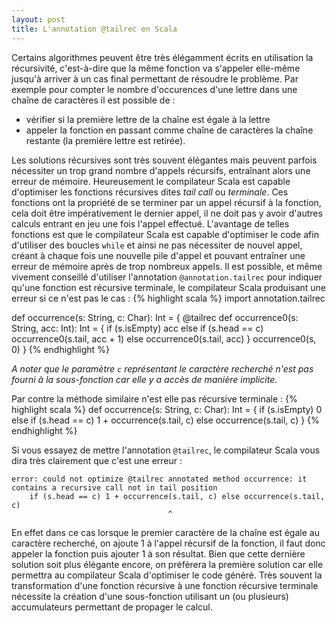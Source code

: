 ```yaml
---
layout: post
title: L'annotation @tailrec en Scala
---
```


Certains algorithmes peuvent être très élégamment écrits en utilisation la récursivité, c'est-à-dire que la même fonction va s'appeler elle-même jusqu'à arriver à un cas final permettant de résoudre le problème.
Par exemple pour compter le nombre d'occurences d'une lettre dans une chaîne de caractères il est possible de :

- vérifier si la première lettre de la chaîne est égale à la lettre
- appeler la fonction en passant comme chaîne de caractères la chaîne restante (la première lettre est retirée).

Les solutions récursives sont très souvent élégantes mais peuvent parfois nécessiter un trop grand nombre d'appels récursifs, entraînant alors une erreur de mémoire. Heureusement le compilateur Scala est capable d'optimiser les fonctions récursives dites *tail call* ou *terminale*. Ces fonctions ont la propriété de se terminer par un appel récursif à la fonction, cela doit être impérativement le dernier appel, il ne doit pas y avoir d'autres calculs entrant en jeu une fois l'appel effectué. L'avantage de telles fonctions est que le compilateur Scala est capable d'optimiser le code afin d'utiliser des boucles `while` et ainsi ne pas nécessiter de nouvel appel, créant à chaque fois une nouvelle pile d'appel et pouvant entraîner une erreur de mémoire après de trop nombreux appels. Il est possible, et même vivement conseillé d'utiliser l'annotation `@annotation.tailrec` pour indiquer qu'une fonction est récursive terminale, le compilateur Scala produisant une erreur si ce n'est pas le cas :
{% highlight scala %}
import annotation.tailrec

def occurrence(s: String, c: Char): Int = {
	@tailrec
	def occurrence0(s: String, acc: Int): Int = {
		if (s.isEmpty) acc else
		if (s.head == c) occurrence0(s.tail, acc + 1) else occurrence0(s.tail, acc)
	}
	occurrence0(s, 0)
}
{% endhighlight %}

*A noter que le paramètre `c` représentant le caractère recherché n'est pas fourni à la sous-fonction car elle y a accès de manière implicite.*

Par contre la méthode similaire n'est elle pas récursive terminale :
{% highlight scala %}
def occurrence(s: String, c: Char): Int = {
	if (s.isEmpty) 0 else
	if (s.head == c) 1 + occurrence(s.tail, c) else occurrence(s.tail, c)
}
{% endhighlight %}

Si vous essayez de mettre l'annotation `@tailrec`, le compilateur Scala vous dira très clairement que c'est une erreur :

	error: could not optimize @tailrec annotated method occurrence: it contains a recursive call not in tail position
       	if (s.head == c) 1 + occurrence(s.tail, c) else occurrence(s.tail, c)
                                       ^
                                       
En effet dans ce cas lorsque le premier caractère de la chaîne est égale au caractère recherché, on ajoute 1 à l'appel récursif de la fonction, il faut donc appeler la fonction puis ajouter 1 à son résultat. Bien que cette dernière solution soit plus élégante encore, on préfèrera la première solution car elle permettra au compilateur Scala d'optimiser le code généré. Très souvent la transformation d'une fonction récursive à une fonction récursive terminale nécessite la création d'une sous-fonction utilisant un (ou plusieurs) accumulateurs permettant de propager le calcul.